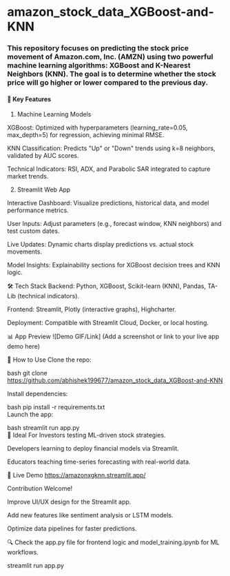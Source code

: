 # amazon_stock_data_XGBoost-and-KNN

### This repository focuses on predicting the stock price movement of Amazon.com, Inc. (AMZN) using two powerful machine learning algorithms: XGBoost and K-Nearest Neighbors (KNN). The goal is to determine whether the stock price will go higher or lower compared to the previous day.


#### 🌟 Key Features

1. Machine Learning Models

XGBoost: Optimized with hyperparameters (learning_rate=0.05, max_depth=5) for regression, achieving minimal RMSE.

KNN Classification: Predicts "Up" or "Down" trends using k=8 neighbors, validated by AUC scores.

Technical Indicators: RSI, ADX, and Parabolic SAR integrated to capture market trends.

2. Streamlit Web App

Interactive Dashboard: Visualize predictions, historical data, and model performance metrics.

User Inputs: Adjust parameters (e.g., forecast window, KNN neighbors) and test custom dates.

Live Updates: Dynamic charts display predictions vs. actual stock movements.

Model Insights: Explainability sections for XGBoost decision trees and KNN logic.

🛠️ Tech Stack
Backend: Python, XGBoost, Scikit-learn (KNN), Pandas, TA-Lib (technical indicators).

Frontend: Streamlit, Plotly (interactive graphs), Highcharter.

Deployment: Compatible with Streamlit Cloud, Docker, or local hosting.

📊 App Preview
![Demo GIF/Link] (Add a screenshot or link to your live app demo here)

🚀 How to Use
Clone the repo:

bash
git clone https://github.com/abhishek199677/amazon_stock_data_XGBoost-and-KNN

Install dependencies:

bash
pip install -r requirements.txt  
Launch the app:

bash
streamlit run app.py  
📌 Ideal For
Investors testing ML-driven stock strategies.

Developers learning to deploy financial models via Streamlit.

Educators teaching time-series forecasting with real-world data.

🔗 Live Demo
https://amazonxgknn.streamlit.app/

Contribution Welcome!

Improve UI/UX design for the Streamlit app.

Add new features like sentiment analysis or LSTM models.

Optimize data pipelines for faster predictions.

🔍 Check the app.py file for frontend logic and model_training.ipynb for ML workflows.














streamlit run app.py      